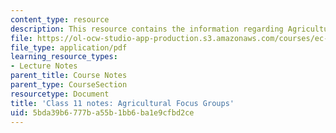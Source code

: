 ```yaml
---
content_type: resource
description: This resource contains the information regarding Agricultural Focus Groups.
file: https://ol-ocw-studio-app-production.s3.amazonaws.com/courses/ec-701j-d-lab-i-development-fall-2009/5bda39b6777ba55b1bb6ba1e9cfbd2ce_MITEC_701JF09_lec11_notes.pdf
file_type: application/pdf
learning_resource_types:
- Lecture Notes
parent_title: Course Notes
parent_type: CourseSection
resourcetype: Document
title: 'Class 11 notes: Agricultural Focus Groups'
uid: 5bda39b6-777b-a55b-1bb6-ba1e9cfbd2ce
---
```

